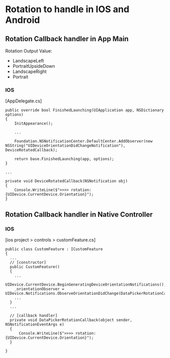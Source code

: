 # Rotation to handle in IOS and Android

## Rotation Callback handler in App Main
Rotation Output Value:
- LandscapeLeft
- PortraitUpsideDown
- LandscapeRight
- Portrait

### IOS

[AppDelegate.cs]
```
public override bool FinishedLaunching(UIApplication app, NSDictionary options)
{
    InitAppearance();

    ...
    
    Foundation.NSNotificationCenter.DefaultCenter.AddObserver(new NSString("UIDeviceOrientationDidChangeNotification"), DeviceRotatedCallback);

    return base.FinishedLaunching(app, options); 
}

...

private void DeviceRotatedCallback(NSNotification obj)
{
    Console.WriteLine($">>>> rotation: {UIDevice.CurrentDevice.Orientation}");
}
```


## Rotation Callback handler in Native Controller
### IOS
[ios project > controls > customFeature.cs]
```
public class CustomFeature : ICustomFeature
{
  ...
  // [constructor]
  public CustomFeature()
  {
    ...
    UIDevice.CurrentDevice.BeginGeneratingDeviceOrientationNotifications();
    _orientationObserver = UIDevice.Notifications.ObserveOrientationDidChange(DataPickerRotationCallback);
    ...
  }
  ...
  
  // [callback handler]
  private void DataPickerRotationCallback(object sender, NSNotificationEventArgs e)
  {
      Console.WriteLine($">>>> rotation: {UIDevice.CurrentDevice.Orientation}");
  }
  
}
```
